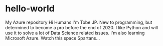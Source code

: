 # hello-world
My Azure repository
Hi Humans
I'm Tobe JP. New to programming, but determined to become a pro before the end of 2020.
I like Python and will use it to solve a lot of Data Science related issues.
I'm also learning Microsoft Azure. Watch this space Spartans...
